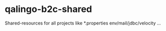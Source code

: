 qalingo-b2c-shared
==================

Shared-resources for all projects like *.properties env/mail/jdbc/velocity ...
